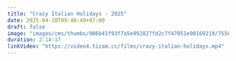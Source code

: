 ```yaml
---
title: "Crazy Italian Holidays - 2025"
date: 2025-04-10T09:40:49+07:00
draft: false
image: "images/cms/thumbs/906b41f93f7a5e992827fd2c7f47051e90169219/75565_strastnye_ital_yanskie_kanikuly_240_335_0_70.jpg"
duration: 2:14:17
linkVideo: "https://video4.tizam.cc/films/crazy-italian-holidays.mp4"
---
```

